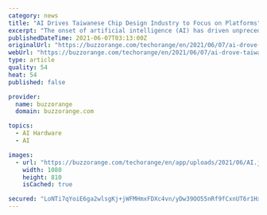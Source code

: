 ```yaml
---
category: news
title: "AI Drives Taiwanese Chip Design Industry to Focus on Platforms"
excerpt: "The onset of artificial intelligence (AI) has driven unprecedented changes within the IC industry. Previously, Moore’s Law had been providing a clear roadmap for the chip industry to follow"
publishedDateTime: 2021-06-07T03:13:00Z
originalUrl: "https://buzzorange.com/techorange/en/2021/06/07/ai-drove-taiwanese-chip-design-industry-to-focus-on-platforms/"
webUrl: "https://buzzorange.com/techorange/en/2021/06/07/ai-drove-taiwanese-chip-design-industry-to-focus-on-platforms/"
type: article
quality: 54
heat: 54
published: false

provider:
  name: buzzorange
  domain: buzzorange.com

topics:
  - AI Hardware
  - AI

images:
  - url: "https://buzzorange.com/techorange/en/app/uploads/2021/06/AI.jpeg"
    width: 1080
    height: 810
    isCached: true

secured: "LoNTi7qYoiE6ga2wlsgKj+jWFMHmxFDXc4vn/yDw39OO55nRf9fCxnUT6r1HxwWn72Q745Edus8rmOPjsVluuJv3var2/T5Y9hiT8+Bc5fs5G0aodTjLisnBUF+b7xUO30B/mGKduK44nToTSTNaNsl2TSCTVE3ju4Pvs8qw1j85HaKYEHHiObAhn3oUmfJvbzEXPjwgsgDyzSR1HR/vHLzr82Lrz0B04oewGCHvIxKeJqeQ/toz67owTQ3Qg6vvIZN9sd9FPEf55hnzYuaEV2/tICdp5IxXVo9U5QPWhdtJuuXo9K6BMTJ9urHafxR0YewwCfI6o+dqwwQtawLB/5nGkSZWlhWzbTs0sTVdzD0=;3h/9r2upw24yoz3hvD+b3g=="
---
```


